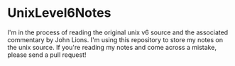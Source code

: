 # UnixLevel6Notes

I'm in the process of reading the original unix v6 source and the associated commentary by John Lions. 
I'm using this repository to store my notes on the unix source. 
If you're reading my notes and come across a mistake, please send a pull request! 
